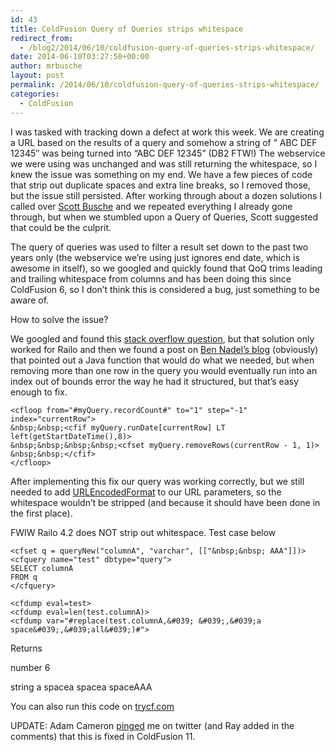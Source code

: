 ```yaml
---
id: 43
title: ColdFusion Query of Queries strips whitespace
redirect_from:
  - /blog2/2014/06/10/coldfusion-query-of-queries-strips-whitespace/
date: 2014-06-10T03:27:58+00:00
author: mrbusche
layout: post
permalink: /2014/06/10/coldfusion-query-of-queries-strips-whitespace/
categories:
  - ColdFusion
---
```

I was tasked with tracking down a defect at work this week. We are creating a URL based on the results of a query and somehow a string of &#8221; ABC DEF 12345&#8243; was being turned into &#8220;ABC DEF 12345&#8221; (DB2 FTW!) The webservice we were using was unchanged and was still returning the whitespace, so I knew the issue was something on my end. We have a few pieces of code that strip out duplicate spaces and extra line breaks, so I removed those, but the issue still persisted. After working through about a dozen solutions I called over <a href="https://twitter.com/busches" target="_blank">Scott Busche</a> and we repeated everything I already gone through, but when we stumbled upon a Query of Queries, Scott suggested that could be the culprit.

The query of queries was used to filter a result set down to the past two years only (the webservice we&#8217;re using just ignores end date, which is awesome in itself), so we googled and quickly found that QoQ trims leading and trailing whitespace from columns and has been doing this since ColdFusion 6, so I don&#8217;t think this is considered a bug, just something to be aware of.

How to solve the issue?

We googled and found this <a href="http://stackoverflow.com/questions/5750763/how-do-i-discard-a-row-from-a-coldfusion-query" target="_blank">stack overflow question</a>, but that solution only worked for Railo and then we found a post on <a href="http://stackoverflow.com/questions/5750763/how-do-i-discard-a-row-from-a-coldfusion-query" target="_blank">Ben Nadel&#8217;s blog</a> (obviously) that pointed out a Java function that would do what we needed, but when removing more than one row in the query you would eventually run into an index out of bounds error the way he had it structured, but that&#8217;s easy enough to fix.

    <cfloop from="#myQuery.recordCount#" to="1" step="-1" index="currentRow">
    &nbsp;&nbsp;<cfif myQuery.runDate[currentRow] LT left(getStartDateTime(),8)>
    &nbsp;&nbsp;&nbsp;&nbsp;<cfset myQuery.removeRows(currentRow - 1, 1)>
    &nbsp;&nbsp;</cfif>
    </cfloop>


After implementing this fix our query was working correctly, but we still needed to add <a href="http://help.adobe.com/livedocs/coldfusion/8/htmldocs/help.html?content=functions_t-z_10.html" target="_blank">URLEncodedFormat</a> to our URL parameters, so the whitespace wouldn&#8217;t be stripped (and because it should have been done in the first place).

FWIW Railo 4.2 does NOT strip out whitespace. Test case below

    <cfset q = queryNew("columnA", "varchar", [["&nbsp;&nbsp; AAA"]])>
    <cfquery name="test" dbtype="query">
    SELECT columnA
    FROM q
    </cfquery>

    <cfdump eval=test>
    <cfdump eval=len(test.columnA)>
    <cfdump var="#replace(test.columnA,&#039; &#039;,&#039;a space&#039;,&#039;all&#039;)#">


Returns

number 6

string a spacea spacea spaceAAA

You can also run this code on <a href="http://www.trycf.com/scratch-pad/pastebin?id=wrzxdALb" target="_blank">trycf.com</a>

UPDATE: Adam Cameron [pinged](https://twitter.com/dacCfml/status/476628676394897408) me on twitter (and Ray added in the comments) that this is fixed in ColdFusion 11.
